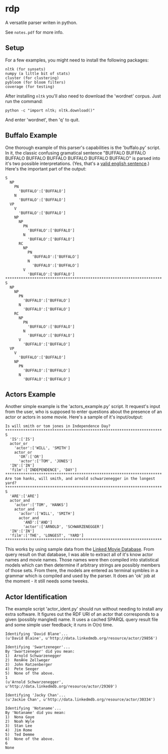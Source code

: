 rdp
===

A versatile parser writen in python.

See `notes.pdf` for more info.

Setup
---

For a few examples, you might need to install the following packages:

    nltk (for synsets)
    numpy (a little bit of stats)
    cluster (for clustering)
    pybloom (for bloom filters)
    coverage (for testing)

After installing `nltk` you'll also need to download the 'wordnet' corpus.
Just run the command:

    python -c "import nltk; nltk.download()"

And enter 'wordnet', then 'q' to quit.

Buffalo Example
---

One thorough example of this parser's capabilities is the 'buffalo.py' script.
In it, the classic confusing gramatical sentence
"BUFFALO BUFFALO BUFFALO BUFFALO BUFFALO BUFFALO BUFFALO BUFFALO"
is parsed into it's two possible interpretations.
(Yes, that's a [valid english sentence](http://en.wikipedia.org/wiki/Buffalo_buffalo_Buffalo_buffalo_buffalo_buffalo_Buffalo_buffalo).)
Here's the important part of the output:

    S
      NP
        PN
          'BUFFALO':['BUFFALO']
        N
          'BUFFALO':['BUFFALO']
      VP
        V
          'BUFFALO':['BUFFALO']
        NP
          NP
            PN
              'BUFFALO':['BUFFALO']
            N
              'BUFFALO':['BUFFALO']
          RC
            NP
              PN
                'BUFFALO':['BUFFALO']
              N
                'BUFFALO':['BUFFALO']
            V
              'BUFFALO':['BUFFALO']
    **********************************************************************
    S
      NP
        NP
          PN
            'BUFFALO':['BUFFALO']
          N
            'BUFFALO':['BUFFALO']
        RC
          NP
            PN
              'BUFFALO':['BUFFALO']
            N
              'BUFFALO':['BUFFALO']
          V
            'BUFFALO':['BUFFALO']
      VP
        V
          'BUFFALO':['BUFFALO']
        NP
          PN
            'BUFFALO':['BUFFALO']
          N
            'BUFFALO':['BUFFALO']

Actors Example
---

Another simple example is the 'actors_example.py' script.
It request's input from the user, who is supposed to enter questions
about the presence of an actor or actors in some movie.
Here's a sample of it's input/output:

    Is will smith or tom jones in Independence Day?
    **********************************************************************
    S
      'IS':['IS']
      actor_or
        'actor':['WILL', 'SMITH']
        actor_or
          'OR':['OR']
          'actor':['TOM', 'JONES']
      'IN':['IN']
      'film':['INDEPENDENCE', 'DAY']
    **********************************************************************
    Are tom hanks, will smith, and arnold schwarzenegger in the longest yard?
    **********************************************************************
    S
      'ARE':['ARE']
      actor_and
        'actor':['TOM', 'HANKS']
        actor_and
          'actor':['WILL', 'SMITH']
          actor_and
            'AND':['AND']
            'actor':['ARNOLD', 'SCHWARZENEGGER']
      'IN':['IN']
      'film':['THE', 'LONGEST', 'YARD']
    **********************************************************************

This works by using sample data from the [Linked Movie Database](http://linkedmdb.org/).
From query result on that database, I was able to extract all of it's know
actor names and movie names. Those names were then compiled into statistical
models which can then determine if arbitrary strings are possibly members
of those sets. From there, the models are entered as terminal symbles in
a grammar which is compiled and used by the parser. It does an 'ok' job
at the moment - it still needs some tweeks.

Actor Identification
---
The example script 'actor_ident.py' should run without needing to install any extra software.
It figures out the RDF URI of an actor that corresponds to a given (possibly mangled) name.
It uses a cached SPARQL query result file and some simple user feedback; it runs in O(n) time.

    Identifying 'David Blane'...
    (u'David Blaine', u'http://data.linkedmdb.org/resource/actor/29856')

    Identifying 'Swartzeneger'...
    By 'Swartzeneger' did you mean:
    1)  Arnold Schwarzenegger
    2)  RenÃ©e Zellweger
    3)  John Ratzenberger
    4)  Pete Seeger
    5)  None of the above.
    1
    (u'Arnold Schwarzenegger', u'http://data.linkedmdb.org/resource/actor/29369')

    Identifying 'Jacky Chan'...
    (u'Jackie Chan', u'http://data.linkedmdb.org/resource/actor/30334')

    Identifying 'Notaname'...
    By 'Notaname' did you mean:
    1)  Nona Gaye
    2)  Noah Wyle
    3)  Stan Lee
    4)  Jim Rome
    5)  Ted Demme
    6)  None of the above.
    6
    None
